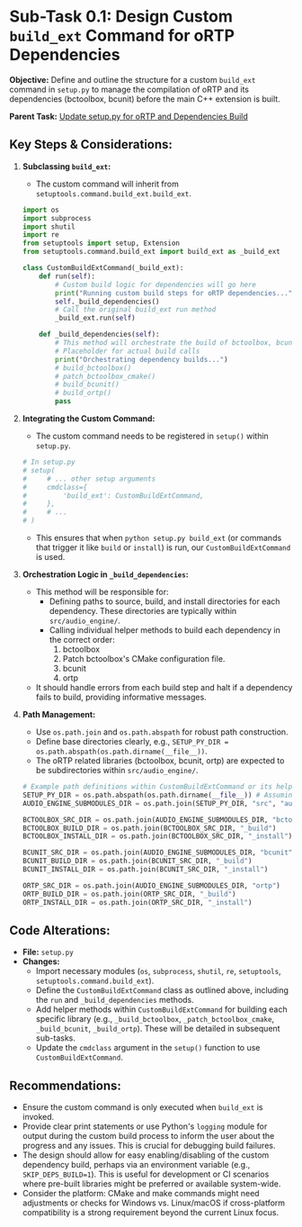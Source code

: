 # Sub-Task 0.1: Design Custom `build_ext` Command for oRTP Dependencies

**Objective:** Define and outline the structure for a custom `build_ext` command in `setup.py` to manage the compilation of oRTP and its dependencies (bctoolbox, bcunit) before the main C++ extension is built.

**Parent Task:** [Update setup.py for oRTP and Dependencies Build](../task_00_setup_py_build_updates.md)

## Key Steps & Considerations:

1.  **Subclassing `build_ext`:**
    *   The custom command will inherit from `setuptools.command.build_ext.build_ext`.
    ```python
    import os
    import subprocess
    import shutil
    import re
    from setuptools import setup, Extension
    from setuptools.command.build_ext import build_ext as _build_ext

    class CustomBuildExtCommand(_build_ext):
        def run(self):
            # Custom build logic for dependencies will go here
            print("Running custom build steps for oRTP dependencies...")
            self._build_dependencies()
            # Call the original build_ext run method
            _build_ext.run(self)

        def _build_dependencies(self):
            # This method will orchestrate the build of bctoolbox, bcunit, ortp
            # Placeholder for actual build calls
            print("Orchestrating dependency builds...")
            # build_bctoolbox()
            # patch_bctoolbox_cmake()
            # build_bcunit()
            # build_ortp()
            pass
    ```

2.  **Integrating the Custom Command:**
    *   The custom command needs to be registered in `setup()` within `setup.py`.
    ```python
    # In setup.py
    # setup(
    #     # ... other setup arguments
    #     cmdclass={
    #         'build_ext': CustomBuildExtCommand,
    #     },
    #     # ...
    # )
    ```
    *   This ensures that when `python setup.py build_ext` (or commands that trigger it like `build` or `install`) is run, our `CustomBuildExtCommand` is used.

3.  **Orchestration Logic in `_build_dependencies`:**
    *   This method will be responsible for:
        *   Defining paths to source, build, and install directories for each dependency. These directories are typically within `src/audio_engine/`.
        *   Calling individual helper methods to build each dependency in the correct order:
            1.  bctoolbox
            2.  Patch bctoolbox's CMake configuration file.
            3.  bcunit
            4.  ortp
    *   It should handle errors from each build step and halt if a dependency fails to build, providing informative messages.

4.  **Path Management:**
    *   Use `os.path.join` and `os.path.abspath` for robust path construction.
    *   Define base directories clearly, e.g., `SETUP_PY_DIR = os.path.abspath(os.path.dirname(__file__))`.
    *   The oRTP related libraries (bctoolbox, bcunit, ortp) are expected to be subdirectories within `src/audio_engine/`.
    ```python
    # Example path definitions within CustomBuildExtCommand or its helpers
    SETUP_PY_DIR = os.path.abspath(os.path.dirname(__file__)) # Assuming setup.py is in root
    AUDIO_ENGINE_SUBMODULES_DIR = os.path.join(SETUP_PY_DIR, "src", "audio_engine")

    BCTOOLBOX_SRC_DIR = os.path.join(AUDIO_ENGINE_SUBMODULES_DIR, "bctoolbox")
    BCTOOLBOX_BUILD_DIR = os.path.join(BCTOOLBOX_SRC_DIR, "_build")
    BCTOOLBOX_INSTALL_DIR = os.path.join(BCTOOLBOX_SRC_DIR, "_install")

    BCUNIT_SRC_DIR = os.path.join(AUDIO_ENGINE_SUBMODULES_DIR, "bcunit")
    BCUNIT_BUILD_DIR = os.path.join(BCUNIT_SRC_DIR, "_build")
    BCUNIT_INSTALL_DIR = os.path.join(BCUNIT_SRC_DIR, "_install")

    ORTP_SRC_DIR = os.path.join(AUDIO_ENGINE_SUBMODULES_DIR, "ortp")
    ORTP_BUILD_DIR = os.path.join(ORTP_SRC_DIR, "_build")
    ORTP_INSTALL_DIR = os.path.join(ORTP_SRC_DIR, "_install")
    ```

## Code Alterations:

*   **File:** `setup.py`
*   **Changes:**
    *   Import necessary modules (`os`, `subprocess`, `shutil`, `re`, `setuptools`, `setuptools.command.build_ext`).
    *   Define the `CustomBuildExtCommand` class as outlined above, including the `run` and `_build_dependencies` methods.
    *   Add helper methods within `CustomBuildExtCommand` for building each specific library (e.g., `_build_bctoolbox`, `_patch_bctoolbox_cmake`, `_build_bcunit`, `_build_ortp`). These will be detailed in subsequent sub-tasks.
    *   Update the `cmdclass` argument in the `setup()` function to use `CustomBuildExtCommand`.

## Recommendations:

*   Ensure the custom command is only executed when `build_ext` is invoked.
*   Provide clear print statements or use Python's `logging` module for output during the custom build process to inform the user about the progress and any issues. This is crucial for debugging build failures.
*   The design should allow for easy enabling/disabling of the custom dependency build, perhaps via an environment variable (e.g., `SKIP_DEPS_BUILD=1`). This is useful for development or CI scenarios where pre-built libraries might be preferred or available system-wide.
*   Consider the platform: CMake and make commands might need adjustments or checks for Windows vs. Linux/macOS if cross-platform compatibility is a strong requirement beyond the current Linux focus.
